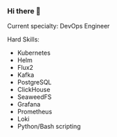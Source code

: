 ### Hi there 👋

Current specialty: DevOps Engineer

Hard Skills:

* Kubernetes
* Helm
* Flux2
* Kafka
* PostgreSQL
* ClickHouse
* SeaweedFS
* Grafana
* Prometheus
* Loki
* Python/Bash scripting
